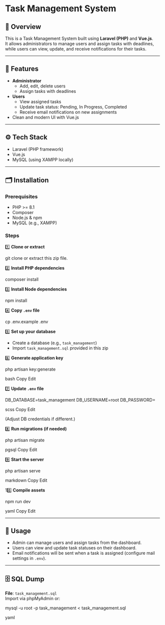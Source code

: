 # Task Management System

## 💼 Overview

This is a Task Management System built using **Laravel (PHP)** and **Vue.js**.  
It allows administrators to manage users and assign tasks with deadlines, while users can view, update, and receive notifications for their tasks.

---

## 🚀 Features

-   **Administrator**
    -   Add, edit, delete users
    -   Assign tasks with deadlines
-   **Users**
    -   View assigned tasks
    -   Update task status: Pending, In Progress, Completed
    -   Receive email notifications on new assignments
-   Clean and modern UI with Vue.js

---

## ⚙️ Tech Stack

-   Laravel (PHP framework)
-   Vue.js
-   MySQL (using XAMPP locally)

---

## 🗂️ Installation

### Prerequisites

-   PHP >= 8.1
-   Composer
-   Node.js & npm
-   MySQL (e.g., XAMPP)

### Steps

1️⃣ **Clone or extract**

git clone <your-repo-url>
or extract this zip file.

2️⃣ **Install PHP dependencies**

composer install

3️⃣ **Install Node dependencies**

npm install

4️⃣ **Copy `.env` file**

cp .env.example .env

5️⃣ **Set up your database**

-   Create a database (e.g., `task_management`)
-   Import `task_management.sql` provided in this zip

6️⃣ **Generate application key**

php artisan key:generate

bash
Copy
Edit

7️⃣ **Update `.env` file**

DB_DATABASE=task_management
DB_USERNAME=root
DB_PASSWORD=

scss
Copy
Edit

(Adjust DB credentials if different.)

8️⃣ **Run migrations (if needed)**

php artisan migrate

pgsql
Copy
Edit

9️⃣ **Start the server**

php artisan serve

markdown
Copy
Edit

10️⃣ **Compile assets**

npm run dev

yaml
Copy
Edit

---

## 💬 Usage

-   Admin can manage users and assign tasks from the dashboard.
-   Users can view and update task statuses on their dashboard.
-   Email notifications will be sent when a task is assigned (configure mail settings in `.env`).

---

## 🗄️ SQL Dump

**File**: `task_management.sql`  
Import via phpMyAdmin or:

mysql -u root -p task_management < task_management.sql

yaml
